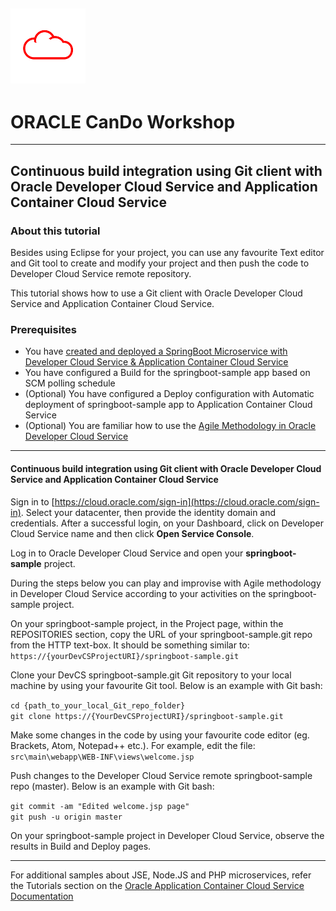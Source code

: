 ![](../common/images/customer.logo.png)
---
# ORACLE CanDo Workshop #
-----
## Continuous build integration using Git client with Oracle Developer Cloud Service and Application Container Cloud Service ##

### About this tutorial ###
Besides using Eclipse for your project, you can use any favourite Text editor and Git tool to create and modify your project and then push the code to Developer Cloud Service remote repository.

This tutorial shows how to use a Git client with Oracle Developer Cloud Service and Application Container Cloud Service.

### Prerequisites ###

- You have [created and deployed a SpringBoot Microservice with Developer Cloud Service & Application Container Cloud Service](../springboot-sample/README.md)
- You have configured a Build for the springboot-sample app based on SCM polling schedule
- (Optional) You have configured a Deploy configuration with Automatic deployment of springboot-sample app to Application Container Cloud Service 
- (Optional) You are familiar how to use the [Agile Methodology in Oracle Developer Cloud Service](../agile/README.md) 

----

#### Continuous build integration using Git client with Oracle Developer Cloud Service and Application Container Cloud Service ####

Sign in to [https://cloud.oracle.com/sign-in](https://cloud.oracle.com/sign-in). Select your datacenter, then provide the identity domain and credentials. After a successful login, on your Dashboard, click on Developer Cloud Service name and then click **Open Service Console**.

Log in to Oracle Developer Cloud Service and open your **springboot-sample** project.

During the steps below you can play and improvise with Agile methodology in Developer Cloud Service according to your activities on the springboot-sample project.

On your springboot-sample project, in the Project page, within the REPOSITORIES section, copy the URL of your springboot-sample.git repo from the HTTP text-box. It should be something similar to: `https://{yourDevCSProjectURI}/springboot-sample.git` 

Clone your DevCS springboot-sample.git Git repository to your local machine by using your favourite Git tool. 
Below is an example with Git bash:

`cd {path_to_your_local_Git_repo_folder}`		
`git clone https://{YourDevCSProjectURI}/springboot-sample.git `

Make some changes in the code by using your favourite code editor (eg. Brackets, Atom, Notepad++ etc.). For example, edit the file:
`src\main\webapp\WEB-INF\views\welcome.jsp`

Push changes to the Developer Cloud Service remote springboot-sample repo (master). 
Below is an example with Git bash:

`git commit -am "Edited welcome.jsp page"`		
`git push -u origin master`

On your springboot-sample project in Developer Cloud Service, observe the results in Build and Deploy pages.

---

For additional samples about JSE, Node.JS and PHP microservices, refer the Tutorials section on the [Oracle Application Container Cloud Service Documentation](http://docs.oracle.com/en/cloud/paas/app-container-cloud/index.html)


